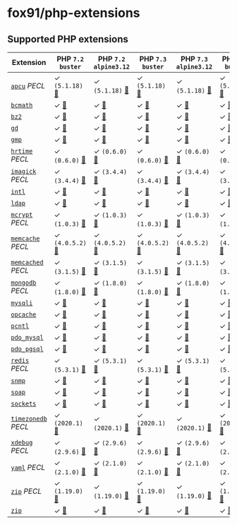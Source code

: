 # fox91/php-extensions

## Supported PHP extensions

Extension | PHP `7.2` `buster` | PHP `7.2` `alpine3.12` | PHP `7.3` `buster` | PHP `7.3` `alpine3.12` | PHP `7.4` `buster` | PHP `7.4` `alpine3.12`
----------|--------------------|------------------------|--------------------|------------------------|--------------------|-----------------------
[`apcu`](https://php.net/apcu) _PECL_ | ✓ `(5.1.18)` [:whale:](https://github.com/fox91/docker-php-extensions/blob/master/7.2/buster/pecl_apcu/Dockerfile) | ✓ `(5.1.18)` [:whale:](https://github.com/fox91/docker-php-extensions/blob/master/7.2/alpine3.12/pecl_apcu/Dockerfile) | ✓ `(5.1.18)` [:whale:](https://github.com/fox91/docker-php-extensions/blob/master/7.3/buster/pecl_apcu/Dockerfile) | ✓ `(5.1.18)` [:whale:](https://github.com/fox91/docker-php-extensions/blob/master/7.3/alpine3.12/pecl_apcu/Dockerfile) | ✓ `(5.1.18)` [:whale:](https://github.com/fox91/docker-php-extensions/blob/master/7.4/buster/pecl_apcu/Dockerfile) | ✓ `(5.1.18)` [:whale:](https://github.com/fox91/docker-php-extensions/blob/master/7.4/alpine3.12/pecl_apcu/Dockerfile)
[`bcmath`](https://php.net/bcmath) | ✓ [:whale:](https://github.com/fox91/docker-php-extensions/blob/master/7.2/buster/bcmath/Dockerfile) | ✓ [:whale:](https://github.com/fox91/docker-php-extensions/blob/master/7.2/alpine3.12/bcmath/Dockerfile) | ✓ [:whale:](https://github.com/fox91/docker-php-extensions/blob/master/7.3/buster/bcmath/Dockerfile) | ✓ [:whale:](https://github.com/fox91/docker-php-extensions/blob/master/7.3/alpine3.12/bcmath/Dockerfile) | ✓ [:whale:](https://github.com/fox91/docker-php-extensions/blob/master/7.4/buster/bcmath/Dockerfile) | ✓ [:whale:](https://github.com/fox91/docker-php-extensions/blob/master/7.4/alpine3.12/bcmath/Dockerfile)
[`bz2`](https://php.net/bz2) | ✓ [:whale:](https://github.com/fox91/docker-php-extensions/blob/master/7.2/buster/bz2/Dockerfile) | ✓ [:whale:](https://github.com/fox91/docker-php-extensions/blob/master/7.2/alpine3.12/bz2/Dockerfile) | ✓ [:whale:](https://github.com/fox91/docker-php-extensions/blob/master/7.3/buster/bz2/Dockerfile) | ✓ [:whale:](https://github.com/fox91/docker-php-extensions/blob/master/7.3/alpine3.12/bz2/Dockerfile) | ✓ [:whale:](https://github.com/fox91/docker-php-extensions/blob/master/7.4/buster/bz2/Dockerfile) | ✓ [:whale:](https://github.com/fox91/docker-php-extensions/blob/master/7.4/alpine3.12/bz2/Dockerfile)
[`gd`](https://php.net/gd) | ✓ [:whale:](https://github.com/fox91/docker-php-extensions/blob/master/7.2/buster/gd/Dockerfile) | ✓ [:whale:](https://github.com/fox91/docker-php-extensions/blob/master/7.2/alpine3.12/gd/Dockerfile) | ✓ [:whale:](https://github.com/fox91/docker-php-extensions/blob/master/7.3/buster/gd/Dockerfile) | ✓ [:whale:](https://github.com/fox91/docker-php-extensions/blob/master/7.3/alpine3.12/gd/Dockerfile) | ✓ [:whale:](https://github.com/fox91/docker-php-extensions/blob/master/7.4/buster/gd/Dockerfile) | ✓ [:whale:](https://github.com/fox91/docker-php-extensions/blob/master/7.4/alpine3.12/gd/Dockerfile)
[`gmp`](https://php.net/gmp) | ✓ [:whale:](https://github.com/fox91/docker-php-extensions/blob/master/7.2/buster/gmp/Dockerfile) | ✓ [:whale:](https://github.com/fox91/docker-php-extensions/blob/master/7.2/alpine3.12/gmp/Dockerfile) | ✓ [:whale:](https://github.com/fox91/docker-php-extensions/blob/master/7.3/buster/gmp/Dockerfile) | ✓ [:whale:](https://github.com/fox91/docker-php-extensions/blob/master/7.3/alpine3.12/gmp/Dockerfile) | ✓ [:whale:](https://github.com/fox91/docker-php-extensions/blob/master/7.4/buster/gmp/Dockerfile) | ✓ [:whale:](https://github.com/fox91/docker-php-extensions/blob/master/7.4/alpine3.12/gmp/Dockerfile)
[`hrtime`](https://pecl.php.net/package/hrtime) _PECL_ | ✓ `(0.6.0)` [:whale:](https://github.com/fox91/docker-php-extensions/blob/master/7.2/buster/pecl_hrtime/Dockerfile) | ✓ `(0.6.0)` [:whale:](https://github.com/fox91/docker-php-extensions/blob/master/7.2/alpine3.12/pecl_hrtime/Dockerfile) | ✓ `(0.6.0)` [:whale:](https://github.com/fox91/docker-php-extensions/blob/master/7.3/buster/pecl_hrtime/Dockerfile) | ✓ `(0.6.0)` [:whale:](https://github.com/fox91/docker-php-extensions/blob/master/7.3/alpine3.12/pecl_hrtime/Dockerfile) | ✓ `(0.6.0)` [:whale:](https://github.com/fox91/docker-php-extensions/blob/master/7.4/buster/pecl_hrtime/Dockerfile) | ✓ `(0.6.0)` [:whale:](https://github.com/fox91/docker-php-extensions/blob/master/7.4/alpine3.12/pecl_hrtime/Dockerfile)
[`imagick`](https://pecl.php.net/package/imagick) _PECL_ | ✓ `(3.4.4)` [:whale:](https://github.com/fox91/docker-php-extensions/blob/master/7.2/buster/pecl_imagick/Dockerfile) | ✓ `(3.4.4)` [:whale:](https://github.com/fox91/docker-php-extensions/blob/master/7.2/alpine3.12/pecl_imagick/Dockerfile) | ✓ `(3.4.4)` [:whale:](https://github.com/fox91/docker-php-extensions/blob/master/7.3/buster/pecl_imagick/Dockerfile) | ✓ `(3.4.4)` [:whale:](https://github.com/fox91/docker-php-extensions/blob/master/7.3/alpine3.12/pecl_imagick/Dockerfile) | ✓ `(3.4.4)` [:whale:](https://github.com/fox91/docker-php-extensions/blob/master/7.4/buster/pecl_imagick/Dockerfile) | ✓ `(3.4.4)` [:whale:](https://github.com/fox91/docker-php-extensions/blob/master/7.4/alpine3.12/pecl_imagick/Dockerfile)
[`intl`](https://php.net/intl) | ✓ [:whale:](https://github.com/fox91/docker-php-extensions/blob/master/7.2/buster/intl/Dockerfile) | ✓ [:whale:](https://github.com/fox91/docker-php-extensions/blob/master/7.2/alpine3.12/intl/Dockerfile) | ✓ [:whale:](https://github.com/fox91/docker-php-extensions/blob/master/7.3/buster/intl/Dockerfile) | ✓ [:whale:](https://github.com/fox91/docker-php-extensions/blob/master/7.3/alpine3.12/intl/Dockerfile) | ✓ [:whale:](https://github.com/fox91/docker-php-extensions/blob/master/7.4/buster/intl/Dockerfile) | ✓ [:whale:](https://github.com/fox91/docker-php-extensions/blob/master/7.4/alpine3.12/intl/Dockerfile)
[`ldap`](https://php.net/ldap) | ✓ [:whale:](https://github.com/fox91/docker-php-extensions/blob/master/7.2/buster/ldap/Dockerfile) | ✓ [:whale:](https://github.com/fox91/docker-php-extensions/blob/master/7.2/alpine3.12/ldap/Dockerfile) | ✓ [:whale:](https://github.com/fox91/docker-php-extensions/blob/master/7.3/buster/ldap/Dockerfile) | ✓ [:whale:](https://github.com/fox91/docker-php-extensions/blob/master/7.3/alpine3.12/ldap/Dockerfile) | ✓ [:whale:](https://github.com/fox91/docker-php-extensions/blob/master/7.4/buster/ldap/Dockerfile) | ✓ [:whale:](https://github.com/fox91/docker-php-extensions/blob/master/7.4/alpine3.12/ldap/Dockerfile)
[`mcrypt`](https://php.net/mcrypt) _PECL_ | ✓ `(1.0.3)` [:whale:](https://github.com/fox91/docker-php-extensions/blob/master/7.2/buster/pecl_mcrypt/Dockerfile) | ✓ `(1.0.3)` [:whale:](https://github.com/fox91/docker-php-extensions/blob/master/7.2/alpine3.12/pecl_mcrypt/Dockerfile) | ✓ `(1.0.3)` [:whale:](https://github.com/fox91/docker-php-extensions/blob/master/7.3/buster/pecl_mcrypt/Dockerfile) | ✓ `(1.0.3)` [:whale:](https://github.com/fox91/docker-php-extensions/blob/master/7.3/alpine3.12/pecl_mcrypt/Dockerfile) | ✓ `(1.0.3)` [:whale:](https://github.com/fox91/docker-php-extensions/blob/master/7.4/buster/pecl_mcrypt/Dockerfile) | ✓ `(1.0.3)` [:whale:](https://github.com/fox91/docker-php-extensions/blob/master/7.4/alpine3.12/pecl_mcrypt/Dockerfile)
[`memcache`](https://pecl.php.net/package/memcache) _PECL_ | ✓ `(4.0.5.2)` [:whale:](https://github.com/fox91/docker-php-extensions/blob/master/7.2/buster/pecl_memcache/Dockerfile) | ✓ `(4.0.5.2)` [:whale:](https://github.com/fox91/docker-php-extensions/blob/master/7.2/alpine3.12/pecl_memcache/Dockerfile) | ✓ `(4.0.5.2)` [:whale:](https://github.com/fox91/docker-php-extensions/blob/master/7.3/buster/pecl_memcache/Dockerfile) | ✓ `(4.0.5.2)` [:whale:](https://github.com/fox91/docker-php-extensions/blob/master/7.3/alpine3.12/pecl_memcache/Dockerfile) | ✓ `(4.0.5.2)` [:whale:](https://github.com/fox91/docker-php-extensions/blob/master/7.4/buster/pecl_memcache/Dockerfile) | ✓ `(4.0.5.2)` [:whale:](https://github.com/fox91/docker-php-extensions/blob/master/7.4/alpine3.12/pecl_memcache/Dockerfile)
[`memcached`](https://pecl.php.net/package/memcached) _PECL_ | ✓ `(3.1.5)` [:whale:](https://github.com/fox91/docker-php-extensions/blob/master/7.2/buster/pecl_memcached/Dockerfile) | ✓ `(3.1.5)` [:whale:](https://github.com/fox91/docker-php-extensions/blob/master/7.2/alpine3.12/pecl_memcached/Dockerfile) | ✓ `(3.1.5)` [:whale:](https://github.com/fox91/docker-php-extensions/blob/master/7.3/buster/pecl_memcached/Dockerfile) | ✓ `(3.1.5)` [:whale:](https://github.com/fox91/docker-php-extensions/blob/master/7.3/alpine3.12/pecl_memcached/Dockerfile) | ✓ `(3.1.5)` [:whale:](https://github.com/fox91/docker-php-extensions/blob/master/7.4/buster/pecl_memcached/Dockerfile) | ✓ `(3.1.5)` [:whale:](https://github.com/fox91/docker-php-extensions/blob/master/7.4/alpine3.12/pecl_memcached/Dockerfile)
[`mongodb`](https://php.net/mongodb) _PECL_ | ✓ `(1.8.0)` [:whale:](https://github.com/fox91/docker-php-extensions/blob/master/7.2/buster/pecl_mongodb/Dockerfile) | ✓ `(1.8.0)` [:whale:](https://github.com/fox91/docker-php-extensions/blob/master/7.2/alpine3.12/pecl_mongodb/Dockerfile) | ✓ `(1.8.0)` [:whale:](https://github.com/fox91/docker-php-extensions/blob/master/7.3/buster/pecl_mongodb/Dockerfile) | ✓ `(1.8.0)` [:whale:](https://github.com/fox91/docker-php-extensions/blob/master/7.3/alpine3.12/pecl_mongodb/Dockerfile) | ✓ `(1.8.0)` [:whale:](https://github.com/fox91/docker-php-extensions/blob/master/7.4/buster/pecl_mongodb/Dockerfile) | ✓ `(1.8.0)` [:whale:](https://github.com/fox91/docker-php-extensions/blob/master/7.4/alpine3.12/pecl_mongodb/Dockerfile)
[`mysqli`](https://php.net/mysqli) | ✓ [:whale:](https://github.com/fox91/docker-php-extensions/blob/master/7.2/buster/mysqli/Dockerfile) | ✓ [:whale:](https://github.com/fox91/docker-php-extensions/blob/master/7.2/alpine3.12/mysqli/Dockerfile) | ✓ [:whale:](https://github.com/fox91/docker-php-extensions/blob/master/7.3/buster/mysqli/Dockerfile) | ✓ [:whale:](https://github.com/fox91/docker-php-extensions/blob/master/7.3/alpine3.12/mysqli/Dockerfile) | ✓ [:whale:](https://github.com/fox91/docker-php-extensions/blob/master/7.4/buster/mysqli/Dockerfile) | ✓ [:whale:](https://github.com/fox91/docker-php-extensions/blob/master/7.4/alpine3.12/mysqli/Dockerfile)
[`opcache`](https://php.net/opcache) | ✓ [:whale:](https://github.com/fox91/docker-php-extensions/blob/master/7.2/buster/opcache/Dockerfile) | ✓ [:whale:](https://github.com/fox91/docker-php-extensions/blob/master/7.2/alpine3.12/opcache/Dockerfile) | ✓ [:whale:](https://github.com/fox91/docker-php-extensions/blob/master/7.3/buster/opcache/Dockerfile) | ✓ [:whale:](https://github.com/fox91/docker-php-extensions/blob/master/7.3/alpine3.12/opcache/Dockerfile) | ✓ [:whale:](https://github.com/fox91/docker-php-extensions/blob/master/7.4/buster/opcache/Dockerfile) | ✓ [:whale:](https://github.com/fox91/docker-php-extensions/blob/master/7.4/alpine3.12/opcache/Dockerfile)
[`pcntl`](https://php.net/pcntl) | ✓ [:whale:](https://github.com/fox91/docker-php-extensions/blob/master/7.2/buster/pcntl/Dockerfile) | ✓ [:whale:](https://github.com/fox91/docker-php-extensions/blob/master/7.2/alpine3.12/pcntl/Dockerfile) | ✓ [:whale:](https://github.com/fox91/docker-php-extensions/blob/master/7.3/buster/pcntl/Dockerfile) | ✓ [:whale:](https://github.com/fox91/docker-php-extensions/blob/master/7.3/alpine3.12/pcntl/Dockerfile) | ✓ [:whale:](https://github.com/fox91/docker-php-extensions/blob/master/7.4/buster/pcntl/Dockerfile) | ✓ [:whale:](https://github.com/fox91/docker-php-extensions/blob/master/7.4/alpine3.12/pcntl/Dockerfile)
[`pdo_mysql`](https://php.net/pdo_mysql) | ✓ [:whale:](https://github.com/fox91/docker-php-extensions/blob/master/7.2/buster/pdo_mysql/Dockerfile) | ✓ [:whale:](https://github.com/fox91/docker-php-extensions/blob/master/7.2/alpine3.12/pdo_mysql/Dockerfile) | ✓ [:whale:](https://github.com/fox91/docker-php-extensions/blob/master/7.3/buster/pdo_mysql/Dockerfile) | ✓ [:whale:](https://github.com/fox91/docker-php-extensions/blob/master/7.3/alpine3.12/pdo_mysql/Dockerfile) | ✓ [:whale:](https://github.com/fox91/docker-php-extensions/blob/master/7.4/buster/pdo_mysql/Dockerfile) | ✓ [:whale:](https://github.com/fox91/docker-php-extensions/blob/master/7.4/alpine3.12/pdo_mysql/Dockerfile)
[`pdo_pgsql`](https://php.net/pdo_pgsql) | ✓ [:whale:](https://github.com/fox91/docker-php-extensions/blob/master/7.2/buster/pdo_pgsql/Dockerfile) | ✓ [:whale:](https://github.com/fox91/docker-php-extensions/blob/master/7.2/alpine3.12/pdo_pgsql/Dockerfile) | ✓ [:whale:](https://github.com/fox91/docker-php-extensions/blob/master/7.3/buster/pdo_pgsql/Dockerfile) | ✓ [:whale:](https://github.com/fox91/docker-php-extensions/blob/master/7.3/alpine3.12/pdo_pgsql/Dockerfile) | ✓ [:whale:](https://github.com/fox91/docker-php-extensions/blob/master/7.4/buster/pdo_pgsql/Dockerfile) | ✓ [:whale:](https://github.com/fox91/docker-php-extensions/blob/master/7.4/alpine3.12/pdo_pgsql/Dockerfile)
[`redis`](https://pecl.php.net/package/redis) _PECL_ | ✓ `(5.3.1)` [:whale:](https://github.com/fox91/docker-php-extensions/blob/master/7.2/buster/pecl_redis/Dockerfile) | ✓ `(5.3.1)` [:whale:](https://github.com/fox91/docker-php-extensions/blob/master/7.2/alpine3.12/pecl_redis/Dockerfile) | ✓ `(5.3.1)` [:whale:](https://github.com/fox91/docker-php-extensions/blob/master/7.3/buster/pecl_redis/Dockerfile) | ✓ `(5.3.1)` [:whale:](https://github.com/fox91/docker-php-extensions/blob/master/7.3/alpine3.12/pecl_redis/Dockerfile) | ✓ `(5.3.1)` [:whale:](https://github.com/fox91/docker-php-extensions/blob/master/7.4/buster/pecl_redis/Dockerfile) | ✓ `(5.3.1)` [:whale:](https://github.com/fox91/docker-php-extensions/blob/master/7.4/alpine3.12/pecl_redis/Dockerfile)
[`snmp`](https://php.net/snmp) | ✓ [:whale:](https://github.com/fox91/docker-php-extensions/blob/master/7.2/buster/snmp/Dockerfile) | ✓ [:whale:](https://github.com/fox91/docker-php-extensions/blob/master/7.2/alpine3.12/snmp/Dockerfile) | ✓ [:whale:](https://github.com/fox91/docker-php-extensions/blob/master/7.3/buster/snmp/Dockerfile) | ✓ [:whale:](https://github.com/fox91/docker-php-extensions/blob/master/7.3/alpine3.12/snmp/Dockerfile) | ✓ [:whale:](https://github.com/fox91/docker-php-extensions/blob/master/7.4/buster/snmp/Dockerfile) | ✓ [:whale:](https://github.com/fox91/docker-php-extensions/blob/master/7.4/alpine3.12/snmp/Dockerfile)
[`soap`](https://php.net/soap) | ✓ [:whale:](https://github.com/fox91/docker-php-extensions/blob/master/7.2/buster/soap/Dockerfile) | ✓ [:whale:](https://github.com/fox91/docker-php-extensions/blob/master/7.2/alpine3.12/soap/Dockerfile) | ✓ [:whale:](https://github.com/fox91/docker-php-extensions/blob/master/7.3/buster/soap/Dockerfile) | ✓ [:whale:](https://github.com/fox91/docker-php-extensions/blob/master/7.3/alpine3.12/soap/Dockerfile) | ✓ [:whale:](https://github.com/fox91/docker-php-extensions/blob/master/7.4/buster/soap/Dockerfile) | ✓ [:whale:](https://github.com/fox91/docker-php-extensions/blob/master/7.4/alpine3.12/soap/Dockerfile)
[`sockets`](https://php.net/sockets) | ✓ [:whale:](https://github.com/fox91/docker-php-extensions/blob/master/7.2/buster/sockets/Dockerfile) | ✓ [:whale:](https://github.com/fox91/docker-php-extensions/blob/master/7.2/alpine3.12/sockets/Dockerfile) | ✓ [:whale:](https://github.com/fox91/docker-php-extensions/blob/master/7.3/buster/sockets/Dockerfile) | ✓ [:whale:](https://github.com/fox91/docker-php-extensions/blob/master/7.3/alpine3.12/sockets/Dockerfile) | ✓ [:whale:](https://github.com/fox91/docker-php-extensions/blob/master/7.4/buster/sockets/Dockerfile) | ✓ [:whale:](https://github.com/fox91/docker-php-extensions/blob/master/7.4/alpine3.12/sockets/Dockerfile)
[`timezonedb`](https://pecl.php.net/package/timezonedb) _PECL_ | ✓ `(2020.1)` [:whale:](https://github.com/fox91/docker-php-extensions/blob/master/7.2/buster/pecl_timezonedb/Dockerfile) | ✓ `(2020.1)` [:whale:](https://github.com/fox91/docker-php-extensions/blob/master/7.2/alpine3.12/pecl_timezonedb/Dockerfile) | ✓ `(2020.1)` [:whale:](https://github.com/fox91/docker-php-extensions/blob/master/7.3/buster/pecl_timezonedb/Dockerfile) | ✓ `(2020.1)` [:whale:](https://github.com/fox91/docker-php-extensions/blob/master/7.3/alpine3.12/pecl_timezonedb/Dockerfile) | ✓ `(2020.1)` [:whale:](https://github.com/fox91/docker-php-extensions/blob/master/7.4/buster/pecl_timezonedb/Dockerfile) | ✓ `(2020.1)` [:whale:](https://github.com/fox91/docker-php-extensions/blob/master/7.4/alpine3.12/pecl_timezonedb/Dockerfile)
[`xdebug`](https://pecl.php.net/package/xdebug) _PECL_ | ✓ `(2.9.6)` [:whale:](https://github.com/fox91/docker-php-extensions/blob/master/7.2/buster/pecl_xdebug/Dockerfile) | ✓ `(2.9.6)` [:whale:](https://github.com/fox91/docker-php-extensions/blob/master/7.2/alpine3.12/pecl_xdebug/Dockerfile) | ✓ `(2.9.6)` [:whale:](https://github.com/fox91/docker-php-extensions/blob/master/7.3/buster/pecl_xdebug/Dockerfile) | ✓ `(2.9.6)` [:whale:](https://github.com/fox91/docker-php-extensions/blob/master/7.3/alpine3.12/pecl_xdebug/Dockerfile) | ✓ `(2.9.6)` [:whale:](https://github.com/fox91/docker-php-extensions/blob/master/7.4/buster/pecl_xdebug/Dockerfile) | ✓ `(2.9.6)` [:whale:](https://github.com/fox91/docker-php-extensions/blob/master/7.4/alpine3.12/pecl_xdebug/Dockerfile)
[`yaml`](https://pecl.php.net/package/yaml) _PECL_ | ✓ `(2.1.0)` [:whale:](https://github.com/fox91/docker-php-extensions/blob/master/7.2/buster/pecl_yaml/Dockerfile) | ✓ `(2.1.0)` [:whale:](https://github.com/fox91/docker-php-extensions/blob/master/7.2/alpine3.12/pecl_yaml/Dockerfile) | ✓ `(2.1.0)` [:whale:](https://github.com/fox91/docker-php-extensions/blob/master/7.3/buster/pecl_yaml/Dockerfile) | ✓ `(2.1.0)` [:whale:](https://github.com/fox91/docker-php-extensions/blob/master/7.3/alpine3.12/pecl_yaml/Dockerfile) | ✓ `(2.1.0)` [:whale:](https://github.com/fox91/docker-php-extensions/blob/master/7.4/buster/pecl_yaml/Dockerfile) | ✓ `(2.1.0)` [:whale:](https://github.com/fox91/docker-php-extensions/blob/master/7.4/alpine3.12/pecl_yaml/Dockerfile)
[`zip`](https://pecl.php.net/package/zip) _PECL_ | ✓ `(1.19.0)` [:whale:](https://github.com/fox91/docker-php-extensions/blob/master/7.2/buster/pecl_zip/Dockerfile) | ✓ `(1.19.0)` [:whale:](https://github.com/fox91/docker-php-extensions/blob/master/7.2/alpine3.12/pecl_zip/Dockerfile) | ✓ `(1.19.0)` [:whale:](https://github.com/fox91/docker-php-extensions/blob/master/7.3/buster/pecl_zip/Dockerfile) | ✓ `(1.19.0)` [:whale:](https://github.com/fox91/docker-php-extensions/blob/master/7.3/alpine3.12/pecl_zip/Dockerfile) | ✓ `(1.19.0)` [:whale:](https://github.com/fox91/docker-php-extensions/blob/master/7.4/buster/pecl_zip/Dockerfile) | ✓ `(1.19.0)` [:whale:](https://github.com/fox91/docker-php-extensions/blob/master/7.4/alpine3.12/pecl_zip/Dockerfile)
[`zip`](https://php.net/zip) | ✓ [:whale:](https://github.com/fox91/docker-php-extensions/blob/master/7.2/buster/zip/Dockerfile) | ✓ [:whale:](https://github.com/fox91/docker-php-extensions/blob/master/7.2/alpine3.12/zip/Dockerfile) | ✓ [:whale:](https://github.com/fox91/docker-php-extensions/blob/master/7.3/buster/zip/Dockerfile) | ✓ [:whale:](https://github.com/fox91/docker-php-extensions/blob/master/7.3/alpine3.12/zip/Dockerfile) | ✓ [:whale:](https://github.com/fox91/docker-php-extensions/blob/master/7.4/buster/zip/Dockerfile) | ✓ [:whale:](https://github.com/fox91/docker-php-extensions/blob/master/7.4/alpine3.12/zip/Dockerfile)
